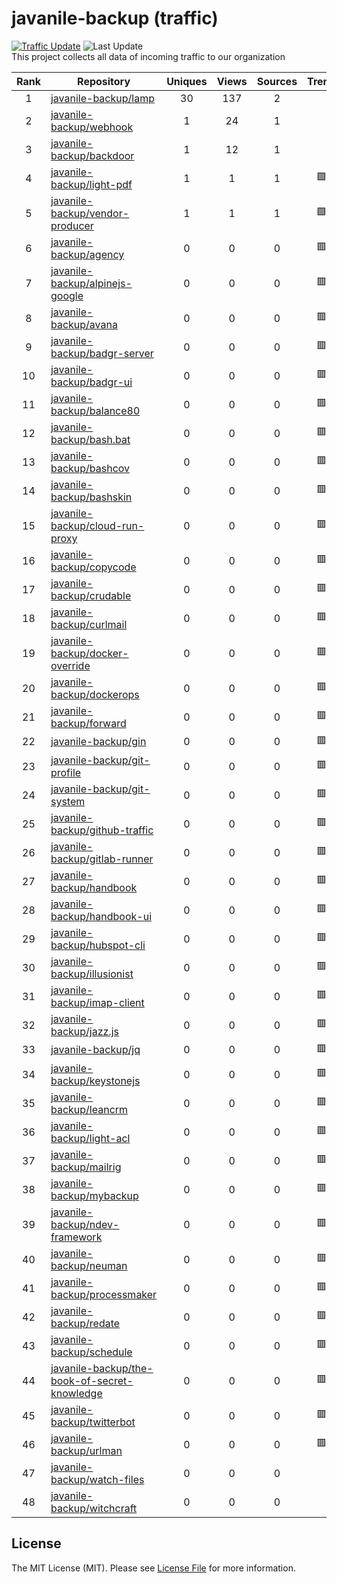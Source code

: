 # javanile-backup (traffic)
[![Traffic Update](https://github.com/javanile/github-traffic/actions/workflows/update.yml/badge.svg)](https://github.com/javanile/github-traffic/actions/workflows/update.yml)
![Last Update](https://img.shields.io/badge/Last%20Update-2024--05--19%2008%3A22%3A42%20UTC-blue)  
This project collects all data of incoming traffic to our organization  

| Rank | Repository | Uniques | Views | Sources | Trend |
|:----:|------------|:-----:|:-------:|:-------:|:-----:|
| 1 | [javanile-backup/lamp](https://github.com/javanile-backup/lamp) | 30 | 137 | 2 |  |
| 2 | [javanile-backup/webhook](https://github.com/javanile-backup/webhook) | 1 | 24 | 1 |  |
| 3 | [javanile-backup/backdoor](https://github.com/javanile-backup/backdoor) | 1 | 12 | 1 |  |
| 4 | [javanile-backup/light-pdf](https://github.com/javanile-backup/light-pdf) | 1 | 1 | 1 | 🟩 |
| 5 | [javanile-backup/vendor-producer](https://github.com/javanile-backup/vendor-producer) | 1 | 1 | 1 | 🟩 |
| 6 | [javanile-backup/agency](https://github.com/javanile-backup/agency) | 0 | 0 | 0 | 🟥 |
| 7 | [javanile-backup/alpinejs-google](https://github.com/javanile-backup/alpinejs-google) | 0 | 0 | 0 | 🟥 |
| 8 | [javanile-backup/avana](https://github.com/javanile-backup/avana) | 0 | 0 | 0 | 🟥 |
| 9 | [javanile-backup/badgr-server](https://github.com/javanile-backup/badgr-server) | 0 | 0 | 0 | 🟥 |
| 10 | [javanile-backup/badgr-ui](https://github.com/javanile-backup/badgr-ui) | 0 | 0 | 0 | 🟥 |
| 11 | [javanile-backup/balance80](https://github.com/javanile-backup/balance80) | 0 | 0 | 0 | 🟥 |
| 12 | [javanile-backup/bash.bat](https://github.com/javanile-backup/bash.bat) | 0 | 0 | 0 | 🟥 |
| 13 | [javanile-backup/bashcov](https://github.com/javanile-backup/bashcov) | 0 | 0 | 0 | 🟥 |
| 14 | [javanile-backup/bashskin](https://github.com/javanile-backup/bashskin) | 0 | 0 | 0 | 🟥 |
| 15 | [javanile-backup/cloud-run-proxy](https://github.com/javanile-backup/cloud-run-proxy) | 0 | 0 | 0 | 🟥 |
| 16 | [javanile-backup/copycode](https://github.com/javanile-backup/copycode) | 0 | 0 | 0 | 🟥 |
| 17 | [javanile-backup/crudable](https://github.com/javanile-backup/crudable) | 0 | 0 | 0 | 🟥 |
| 18 | [javanile-backup/curlmail](https://github.com/javanile-backup/curlmail) | 0 | 0 | 0 | 🟥 |
| 19 | [javanile-backup/docker-override](https://github.com/javanile-backup/docker-override) | 0 | 0 | 0 | 🟥 |
| 20 | [javanile-backup/dockerops](https://github.com/javanile-backup/dockerops) | 0 | 0 | 0 | 🟥 |
| 21 | [javanile-backup/forward](https://github.com/javanile-backup/forward) | 0 | 0 | 0 | 🟥 |
| 22 | [javanile-backup/gin](https://github.com/javanile-backup/gin) | 0 | 0 | 0 | 🟥 |
| 23 | [javanile-backup/git-profile](https://github.com/javanile-backup/git-profile) | 0 | 0 | 0 | 🟥 |
| 24 | [javanile-backup/git-system](https://github.com/javanile-backup/git-system) | 0 | 0 | 0 | 🟥 |
| 25 | [javanile-backup/github-traffic](https://github.com/javanile-backup/github-traffic) | 0 | 0 | 0 | 🟥 |
| 26 | [javanile-backup/gitlab-runner](https://github.com/javanile-backup/gitlab-runner) | 0 | 0 | 0 | 🟥 |
| 27 | [javanile-backup/handbook](https://github.com/javanile-backup/handbook) | 0 | 0 | 0 | 🟥 |
| 28 | [javanile-backup/handbook-ui](https://github.com/javanile-backup/handbook-ui) | 0 | 0 | 0 | 🟥 |
| 29 | [javanile-backup/hubspot-cli](https://github.com/javanile-backup/hubspot-cli) | 0 | 0 | 0 | 🟥 |
| 30 | [javanile-backup/illusionist](https://github.com/javanile-backup/illusionist) | 0 | 0 | 0 | 🟥 |
| 31 | [javanile-backup/imap-client](https://github.com/javanile-backup/imap-client) | 0 | 0 | 0 | 🟥 |
| 32 | [javanile-backup/jazz.js](https://github.com/javanile-backup/jazz.js) | 0 | 0 | 0 | 🟥 |
| 33 | [javanile-backup/jq](https://github.com/javanile-backup/jq) | 0 | 0 | 0 | 🟥 |
| 34 | [javanile-backup/keystonejs](https://github.com/javanile-backup/keystonejs) | 0 | 0 | 0 | 🟥 |
| 35 | [javanile-backup/leancrm](https://github.com/javanile-backup/leancrm) | 0 | 0 | 0 | 🟥 |
| 36 | [javanile-backup/light-acl](https://github.com/javanile-backup/light-acl) | 0 | 0 | 0 | 🟥 |
| 37 | [javanile-backup/mailrig](https://github.com/javanile-backup/mailrig) | 0 | 0 | 0 | 🟥 |
| 38 | [javanile-backup/mybackup](https://github.com/javanile-backup/mybackup) | 0 | 0 | 0 | 🟥 |
| 39 | [javanile-backup/ndev-framework](https://github.com/javanile-backup/ndev-framework) | 0 | 0 | 0 | 🟥 |
| 40 | [javanile-backup/neuman](https://github.com/javanile-backup/neuman) | 0 | 0 | 0 | 🟥 |
| 41 | [javanile-backup/processmaker](https://github.com/javanile-backup/processmaker) | 0 | 0 | 0 | 🟥 |
| 42 | [javanile-backup/redate](https://github.com/javanile-backup/redate) | 0 | 0 | 0 | 🟥 |
| 43 | [javanile-backup/schedule](https://github.com/javanile-backup/schedule) | 0 | 0 | 0 | 🟥 |
| 44 | [javanile-backup/the-book-of-secret-knowledge](https://github.com/javanile-backup/the-book-of-secret-knowledge) | 0 | 0 | 0 | 🟥 |
| 45 | [javanile-backup/twitterbot](https://github.com/javanile-backup/twitterbot) | 0 | 0 | 0 | 🟥 |
| 46 | [javanile-backup/urlman](https://github.com/javanile-backup/urlman) | 0 | 0 | 0 | 🟥 |
| 47 | [javanile-backup/watch-files](https://github.com/javanile-backup/watch-files) | 0 | 0 | 0 |  |
| 48 | [javanile-backup/witchcraft](https://github.com/javanile-backup/witchcraft) | 0 | 0 | 0 |  |
## License
The MIT License (MIT). Please see [License File](LICENSE) for more information.
